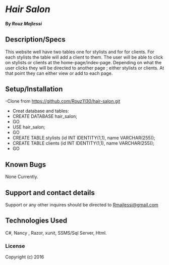 # _Hair Salon_

#### By _**Rouz Majlessi**_

## Description/Specs

This website well have two tables one for stylists and for for clients. For each stylists the table will add a client to them. The user will be able to click on stylists or clients at the home-page/index-page. Depending on what the user clicks they will be directed to another page ; either stylists or clients. At that point they can either view or add to each page.

## Setup/Installation

-Clone from https://github.com/Rouz1130/hair-salon.git

* Creat database and tables:
* CREATE DATABASE hair_salon;
* GO
* USE hair_salon;
* GO
* CREATE TABLE stylists (id INT IDENTITY(1,1), name VARCHAR(255));
* CREATE TABLE clients (id INT IDENTITY(1,1), name VARCHAR(255));
* GO


## Known Bugs
None Currently.
## Support and contact details
Support or any other inquires should be directed to Rmajlessi@gmail.com

## Technologies Used
C#, Nancy , Razor, xunit, SSMS/Sql Server, Html.

### License
Copyright (c) 2016
